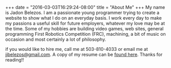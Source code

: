 +++
date = "2016-03-03T16:29:24-08:00"
title = "About Me"
+++
My name is Jadon Belezos. 
I am a passionate young programmer trying to create a website to show what I do on an everyday basis. 
I work every day to make my passions a useful skill for future employers,
whatever my love may be at the time.
Some of my hobbies are building video games, web sites, general programming
First Robotics Competition (FRC), machining, a bit of music on occasion and most certainly a lot of philosophy.


if you would like to hire me, call me at 503-810-4033 or email me at [jjbelezos@gmail.com](mail-to:jjbelezos@gmail.com).
A copy of my resume can be [found here](current_resume.pdf). Thanks for reading!!
